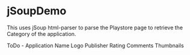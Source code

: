 # jSoupDemo
This uses jSoup html-parser to parse the Playstore page to retrieve the Category of the application.

ToDo - 
Application Name
Logo
Publisher
Rating
Comments
Thumbnails
